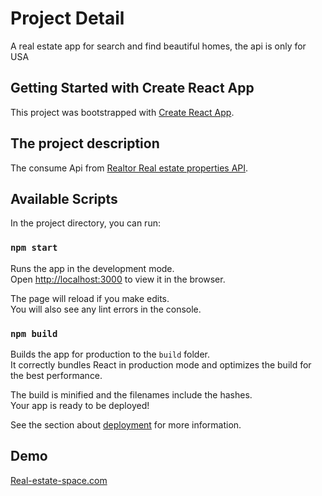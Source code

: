 # Project Detail

A real estate app for search and find beautiful homes, the api is only for USA

## Getting Started with Create React App

This project was bootstrapped with [Create React App](https://github.com/facebook/create-react-app).

## The project description

The consume Api from [Realtor Real estate properties API](realtor.p.rapidapi.com).

## Available Scripts

In the project directory, you can run:

### `npm start`

Runs the app in the development mode.\
Open [http://localhost:3000](http://localhost:3000) to view it in the browser.

The page will reload if you make edits.\
You will also see any lint errors in the console.

### `npm build`

Builds the app for production to the `build` folder.\
It correctly bundles React in production mode and optimizes the build for the best performance.

The build is minified and the filenames include the hashes.\
Your app is ready to be deployed!

See the section about [deployment](https://facebook.github.io/create-react-app/docs/deployment) for more information.

## Demo

[Real-estate-space.com](https://real-estate-space.herokuapp.com)
